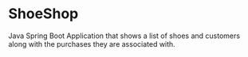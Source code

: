 # ShoeShop
Java Spring Boot Application that shows a list of shoes and customers along with the purchases they are associated with. 
